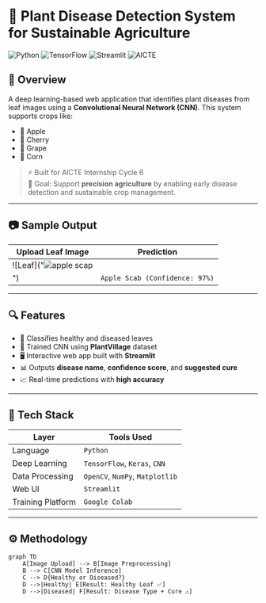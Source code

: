 # 🌿 Plant Disease Detection System for Sustainable Agriculture

![Python](https://img.shields.io/badge/Python-3.10-blue?logo=python) 
![TensorFlow](https://img.shields.io/badge/TensorFlow-ML-orange?logo=tensorflow) 
![Streamlit](https://img.shields.io/badge/Streamlit-WebApp-red?logo=streamlit)
![AICTE](https://img.shields.io/badge/AICTE-Internship-yellow)

## 🧠 Overview

A deep learning-based web application that identifies plant diseases from leaf images using a **Convolutional Neural Network (CNN)**. This system supports crops like:

- 🍎 Apple
- 🍒 Cherry
- 🍇 Grape
- 🌽 Corn

> ⚡ Built for AICTE Internship Cycle 6  
> 🎯 Goal: Support **precision agriculture** by enabling early disease detection and sustainable crop management.

---

## 📷 Sample Output

| Upload Leaf Image | Prediction |
|-------------------|------------|
| ![Leaf]("![apple scap](https://github.com/user-attachments/assets/146d9c9f-45ea-4145-b54e-9866a3c9d00a)
") | `Apple Scab (Confidence: 97%)` |

---

## 🔍 Features

- 🌱 Classifies healthy and diseased leaves
- 🤖 Trained CNN using **PlantVillage** dataset
- 🖥️ Interactive web app built with **Streamlit**
- 📊 Outputs **disease name**, **confidence score**, and **suggested cure**
- 📈 Real-time predictions with **high accuracy**

---

## 🧪 Tech Stack

| Layer            | Tools Used                         |
|------------------|------------------------------------|
| Language         | `Python`                           |
| Deep Learning    | `TensorFlow`, `Keras`, `CNN`       |
| Data Processing  | `OpenCV`, `NumPy`, `Matplotlib`    |
| Web UI           | `Streamlit`                        |
| Training Platform| `Google Colab`                     |

---

## ⚙️ Methodology

```mermaid
graph TD
    A[Image Upload] --> B[Image Preprocessing]
    B --> C[CNN Model Inference]
    C --> D{Healthy or Diseased?}
    D -->|Healthy| E[Result: Healthy Leaf ✅]
    D -->|Diseased| F[Result: Disease Type + Cure ⚠️]
